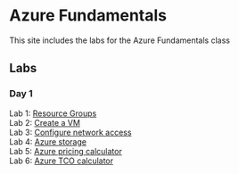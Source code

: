 # Azure Fundamentals

This site includes the labs for the Azure Fundamentals class

## Labs
### Day 1
Lab 1: [Resource Groups](https://docs.microsoft.com/learn/modules/describe-core-architectural-components-of-azure/7-exercise-create-azure-resource/)    
Lab 2: [Create a VM](https://docs.microsoft.com/learn/modules/describe-azure-compute-networking-services/3-exercise-create-azure-virtual-machine)   
Lab 3: [Configure network access](https://docs.microsoft.com/learn/modules/describe-azure-compute-networking-services/9-exercise-configure-network-access/)   
Lab 4: [Azure storage](https://docs.microsoft.com/learn/modules/describe-azure-storage-services/5-exercise-create-storage-blob)   
Lab 5: [Azure pricing calculator](https://learn.microsoft.com/training/modules/describe-cost-management-azure/4-exercise-estimate-workload-costs-use-pricing-calculator)   
Lab 6: [Azure TCO calculator](https://learn.microsoft.com/training/modules/describe-cost-management-azure/5-exercise-compare-workload-costs-use-total-cost-ownership-calculator)   
